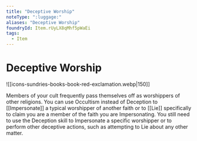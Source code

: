 ```yaml
---
title: "Deceptive Worship"
noteType: ":luggage:"
aliases: "Deceptive Worship"
foundryId: Item.rUyLX8qMhf5pWaEi
tags:
  - Item
---
```


# Deceptive Worship
![[icons-sundries-books-book-red-exclamation.webp|150]]

Members of your cult frequently pass themselves off as worshippers of other religions. You can use Occultism instead of Deception to [[Impersonate]] a typical worshipper of another faith or to [[Lie]] specifically to claim you are a member of the faith you are Impersonating. You still need to use the Deception skill to Impersonate a specific worshipper or to perform other deceptive actions, such as attempting to Lie about any other matter.
